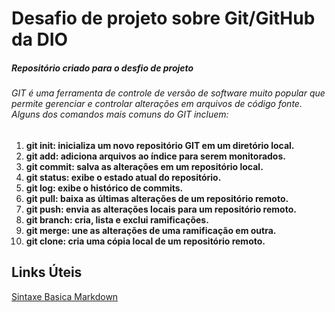 # Desafio de projeto sobre Git/GitHub da DIO
##### Repositório criado para o desfio de projeto

######      GIT é uma ferramenta de controle de versão de software muito popular que permite gerenciar e controlar alterações em arquivos de código fonte. Alguns dos comandos mais comuns do GIT incluem:

1. **git init: inicializa um novo repositório GIT em um diretório local.**
2. **git add: adiciona arquivos ao índice para serem monitorados.**
3. **git commit: salva as alterações em um repositório local.**
4. **git status: exibe o estado atual do repositório.**
5. **git log: exibe o histórico de commits.**
6. **git pull: baixa as últimas alterações de um repositório remoto.**
7. **git push: envia as alterações locais para um repositório remoto.**
8. **git branch: cria, lista e exclui ramificações.**
9. **git merge: une as alterações de uma ramificação em outra.**
10. **git clone: cria uma cópia local de um repositório remoto.**

## Links Úteis
[Sintaxe Basica Markdown](https://www.markdownguide.org/basic-syntax/)
